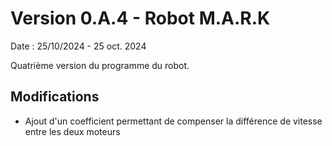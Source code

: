 # Version 0.A.4 - Robot M.A.R.K

Date : 25/10/2024 - 25 oct. 2024<br />

Quatrième version du programme du robot.

## Modifications

- Ajout d'un coefficient permettant de compenser la différence de vitesse entre les deux moteurs
